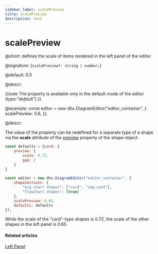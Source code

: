 ```yaml
---
sidebar_label: scalePreview
title: scalePreview
description: text
---
```


# scalePreview

@short: defines the scale of items rendered in the left panel of the editor

@signature: {`scalePreview?: string | number;`}

@default: 0.5

@descr:

{{note The property is available only in the default mode of the editor (*type:"default"*).}}

@example:
const editor = new dhx.DiagramEditor("editor_container", {
    scalePreview: 0.6,
});

@descr:

The value of the property can be redefined for a separate type of a shape via the **scale** attribute of the [preview](../../../shapes/configuration_properties/#properties-specific-for-the-default-mode) property of the shape object:

~~~js
const defaults = {card: {
    preview: {
        scale: 0.72, 
        gap: 2
    }
}
 
const editor = new dhx.DiagramEditor("editor_container", {
    shapeSections: {
        "org chart shapes": ["card", "img-card"],
        "flowchart shapes": [true]
    },
    scalePreview: 0.65,
    defaults: defaults         
});
~~~

While the scale of the "card"-type shapes is 0.72, the scale of the other shapes in the left panel is 0.65.

#### Related articles

[Left Panel](../../../guides/diagram_editor/left_panel/)